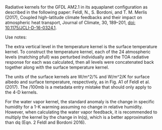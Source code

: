 Radiative kernels for the GFDL AM2.1 in its aquaplanet configuration as described in the following paper: Feldl, N., S. Bordoni, and T. M. Merlis (2017), Coupled high-latitude climate feedbacks and their impact on atmospheric heat transport, Journal of Climate, 30, 189–201, [doi: 10.1175/JCLI-D-16-0324.1](https://doi.org/10.1175/JCLI-D-16-0324.1).

Use notes:

The extra vertical level in the temperature kernel is the surface temperature kernel. To construct the temperature kernel, each of the 24 atmospheric levels (matching pfull) was perturbed individually and the TOA radiative response for each was calculated, then all levels were concatenated back together along with the surface temperature kernel.

The units of the surface kernels are W/m^2/% and W/m^2/K for surface albedo and surface temperature, respectively, as in Fig. A1 of Feldl et al. (2017). The /100mb is a metadata entry mistake that should only apply to the 4-D kernels.

For the water vapor kernel, the standard anomaly is the change in specific humidity for a 1-K warming assuming no change in relative humidity. However, when calculating the water vapor feedback, it is recommended to multiply the kernel by the change in ln(q), which is a better approximation than dq (Eqn. 2 Feldl and Bordoni 2016).
